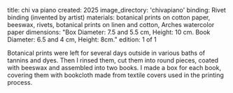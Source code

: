 title: chi va piano
created: 2025
image_directory: 'chivapiano'
binding: Rivet binding (invented by artist)
materials: botanical prints on cotton paper, beeswax, rivets, botanical prints on linen and cotton, Arches watercolor paper
dimensions: "Box Diameter: 7.5 and 5.5 cm, Height: 10 cm. Book Diameter:  6.5 and 4 cm, Height: 8cm."
edition: 1 of 1

Botanical prints were left for several days outside in various baths of tannins and dyes. Then I rinsed them, cut them into round pieces, coated with beeswax and assembled into two books. I made a box for each book, covering them with bookcloth made from textile covers used in the printing process. 

